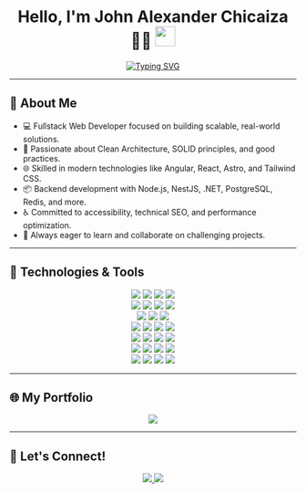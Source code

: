 <h1 align="center"><b>Hello, I'm John Alexander Chicaiza 👨‍💻</b> <img src="https://media.giphy.com/media/hvRJCLFzcasrR4ia7z/giphy.gif" width="35"></h1>

<p align="center">
  <a href="https://github.com/DenverCoder1/readme-typing-svg">
    <img src="https://readme-typing-svg.herokuapp.com?font=Fira+Code&color=00F2FF&size=22&center=true&vCenter=true&width=800&height=60&lines=Fullstack+Developer+with+5+years+of+experience;Frontend+%7C+Backend+%7C+Light+DevOps;I+build+modern+and+scalable+solutions+🚀" alt="Typing SVG" />
  </a>
</p>

---

## 📌 About Me

- 💻 Fullstack Web Developer focused on building scalable, real-world solutions.
- 🧠 Passionate about Clean Architecture, SOLID principles, and good practices.
- 🌐 Skilled in modern technologies like Angular, React, Astro, and Tailwind CSS.
- 📦 Backend development with Node.js, NestJS, .NET, PostgreSQL, Redis, and more.
- ♿️ Committed to accessibility, technical SEO, and performance optimization.
- 🚀 Always eager to learn and collaborate on challenging projects.

---

## 🚀 Technologies & Tools

<p align="center">

<!-- Languages -->
<img src="https://img.shields.io/badge/JavaScript-F7DF1E.svg?style=for-the-badge&logo=javascript&logoColor=black"/>
<img src="https://img.shields.io/badge/TypeScript-3178C6.svg?style=for-the-badge&logo=typescript&logoColor=white"/>
<img src="https://img.shields.io/badge/Java-ED8B00.svg?style=for-the-badge&logo=openjdk&logoColor=white"/>
<img src="https://img.shields.io/badge/C%23-512BD4.svg?style=for-the-badge&logo=csharp&logoColor=white"/>

<!-- Frontend Frameworks -->
<br/>
<img src="https://img.shields.io/badge/Angular-DD0031.svg?style=for-the-badge&logo=angular&logoColor=white"/>
<img src="https://img.shields.io/badge/React-20232A.svg?style=for-the-badge&logo=react&logoColor=61DAFB"/>
<img src="https://img.shields.io/badge/Vue-42B883.svg?style=for-the-badge&logo=vue.js&logoColor=white"/>
<img src="https://img.shields.io/badge/Astro-FF5D01.svg?style=for-the-badge&logo=astro&logoColor=white"/>

<!-- Styling -->
<br/>
<img src="https://img.shields.io/badge/HTML5-E34F26.svg?style=for-the-badge&logo=html5&logoColor=white"/>
<img src="https://img.shields.io/badge/CSS3-1572B6.svg?style=for-the-badge&logo=css3&logoColor=white"/>
<img src="https://img.shields.io/badge/Tailwind-06B6D4.svg?style=for-the-badge&logo=tailwindcss&logoColor=white"/>

<!-- Backend -->
<br/>
<img src="https://img.shields.io/badge/Node.js-339933.svg?style=for-the-badge&logo=node.js&logoColor=white"/>
<img src="https://img.shields.io/badge/Express.js-000000.svg?style=for-the-badge&logo=express&logoColor=white"/>
<img src="https://img.shields.io/badge/NestJS-E0234E.svg?style=for-the-badge&logo=nestjs&logoColor=white"/>
<img src="https://img.shields.io/badge/.NET-512BD4.svg?style=for-the-badge&logo=dotnet&logoColor=white"/>

<!-- Databases -->
<br/>
<img src="https://img.shields.io/badge/PostgreSQL-4169E1.svg?style=for-the-badge&logo=postgresql&logoColor=white"/>
<img src="https://img.shields.io/badge/MySQL-4479A1.svg?style=for-the-badge&logo=mysql&logoColor=white"/>
<img src="https://img.shields.io/badge/SQL%20Server-CC2927.svg?style=for-the-badge&logo=microsoft-sql-server&logoColor=white"/>
<img src="https://img.shields.io/badge/SQLite-003B57.svg?style=for-the-badge&logo=sqlite&logoColor=white"/>

<!-- DevOps / Tools -->
<br/>
<img src="https://img.shields.io/badge/Docker-2496ED.svg?style=for-the-badge&logo=docker&logoColor=white"/>
<img src="https://img.shields.io/badge/Git-F05032.svg?style=for-the-badge&logo=git&logoColor=white"/>
<img src="https://img.shields.io/badge/GitHub-181717.svg?style=for-the-badge&logo=github&logoColor=white"/>
<img src="https://img.shields.io/badge/Visual%20Studio%20Code-007ACC.svg?style=for-the-badge&logo=visual-studio-code&logoColor=white"/>

<!-- Deployment -->
<br/>
<img src="https://img.shields.io/badge/Netlify-00C7B7.svg?style=for-the-badge&logo=netlify&logoColor=white"/>
<img src="https://img.shields.io/badge/Vercel-000000.svg?style=for-the-badge&logo=vercel&logoColor=white"/>
<img src="https://img.shields.io/badge/Railway-000000.svg?style=for-the-badge&logo=railway&logoColor=white"/>
<img src="https://img.shields.io/badge/Firebase-FFCA28.svg?style=for-the-badge&logo=firebase&logoColor=black"/>

</p>

---

## 🌐 My Portfolio

<p align="center">
  <a href="https://portfolio-john-chicaiza.netlify.app/" target="_blank">
    <img src="https://img.shields.io/badge/Portfolio-%2300C896?style=for-the-badge&logo=netlify&logoColor=white" />
  </a>
</p>

---

## 🤝 Let's Connect!

<p align="center">
  <a href="mailto:jachicaiza@outlook.com">
    <img src="https://img.shields.io/badge/Outlook-jachicaiza@outlook.com-0078D4?style=for-the-badge&logo=microsoft-outlook&logoColor=white" />
  </a>
  <a href="https://www.linkedin.com/in/jachicaizag92/">
    <img src="https://img.shields.io/badge/LinkedIn-John%20Chicaiza-blue?style=for-the-badge&logo=linkedin&logoColor=white">
  </a>
</p>
